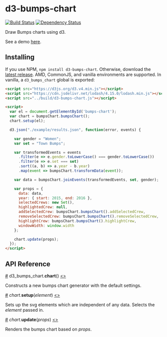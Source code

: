 # d3-bumps-chart

[![Build Status](https://travis-ci.org/johnwalley/d3-bumps-chart.svg?branch=master)](https://travis-ci.org/johnwalley/d3-bumps-chart)
[![Dependency Status](https://gemnasium.com/badges/github.com/johnwalley/d3-bumps-chart.svg)](https://gemnasium.com/github.com/johnwalley/d3-bumps-chart)

Draw Bumps charts using d3.

See a demo [here](https://bl.ocks.org/johnwalley/a0734cf335b44365026adae40cce5945).

## Installing

If you use NPM, `npm install d3-bumps-chart`. Otherwise, download the [latest release](https://github.com/johnwalley/d3-bumps-chart/releases/latest). AMD, CommonJS, and vanilla environments are supported. In vanilla, a `d3_bumps_chart` global is exported:

```html
<script src="https://d3js.org/d3.v4.min.js"></script>
<script src="https://cdn.jsdelivr.net/lodash/4.15.0/lodash.min.js"></script>
<script src="../build/d3-bumps-chart.js"></script>

<script>
  var el = document.getElementById('bumps-chart');
  var chart = bumpsChart.bumpsChart();
  chart.setup(el);

  d3.json("./example/results.json", function(error, events) {

    var gender = "Women";
    var set = "Town Bumps";

    var transformedEvents = events
      .filter(e => e.gender.toLowerCase() === gender.toLowerCase())
      .filter(e => e.set === set)
      .sort((a, b) => a.year - b.year)
      .map(event => bumpsChart.transformData(event));

    var data = bumpsChart.joinEvents(transformedEvents, set, gender);

    var props = {
      data: data,
      year: { start: 2015, end: 2016 },
      selectedCrews: new Set(),
      highlightedCrew: null,
      addSelectedCrew: bumpsChart.bumpsChart().addSelectedCrew,
      removeSelectedCrew: bumpsChart.bumpsChart().removeSelectedCrew,
      highlightCrew: bumpsChart.bumpsChart().highlightCrew,
      windowWidth: window.width
    };

    chart.update(props);
  });
</script>
```

## API Reference

<a name="chart" href="#chart">#</a> d3_bumps_chart.<b>chart</b>() [<>](https://github.com/johnwalley/d3-bumps-chart/blob/master/src/chart.js "Source")

Constructs a new bumps chart generator with the default settings.

<a name="chart_setup" href="#chart_setup">#</a> <i>chart</i>.<b>setup</b>(<i>element</i>) [<>](https://github.com/johnwalley/d3-bumps-chart/blob/master/src/chart.js#L159 "Source")

Sets up the svg elements which are independent of any data. Selects the *element* passed in.

<a name="chart_update" href="#chart_update">#</a> <i>chart</i>.<b>update</b>(<i>props</i>) [<>](https://github.com/johnwalley/d3-bumps-chart/blob/master/src/chart.js#L198 "Source")

Renders the bumps chart based on *props*.